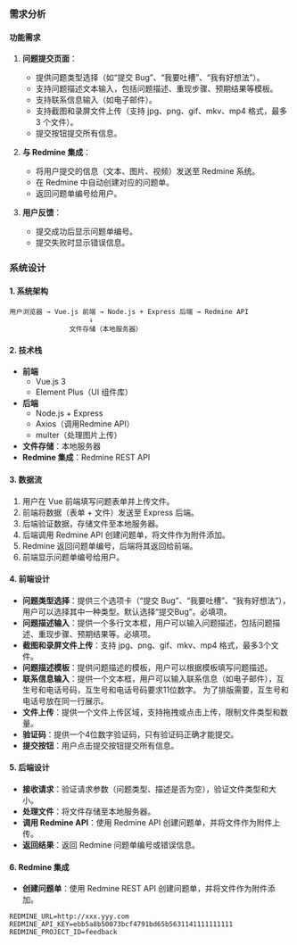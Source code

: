 ### 需求分析
#### 功能需求
1. **问题提交页面**：
   - 提供问题类型选择（如“提交 Bug”、“我要吐槽”、“我有好想法”）。
   - 支持问题描述文本输入，包括问题描述、重现步骤、预期结果等模板。
   - 支持联系信息输入（如电子邮件）。
   - 支持截图和录屏文件上传（支持 jpg、png、gif、mkv、mp4 格式，最多 3 个文件）。
   - 提交按钮提交所有信息。

2. **与 Redmine 集成**：
   - 将用户提交的信息（文本、图片、视频）发送至 Redmine 系统。
   - 在 Redmine 中自动创建对应的问题单。
   - 返回问题单编号给用户。

3. **用户反馈**：
   - 提交成功后显示问题单编号。
   - 提交失败时显示错误信息。

### 系统设计

#### 1. 系统架构

```
用户浏览器 → Vue.js 前端 → Node.js + Express 后端 → Redmine API
                    ↓
               文件存储（本地服务器）
```

#### 2. 技术栈
- **前端**
  - Vue.js 3
  - Element Plus（UI 组件库）
- **后端**
  - Node.js + Express
  - Axios（调用Redmine API）
  - multer（处理图片上传）
- **文件存储**：本地服务器
- **Redmine 集成**：Redmine REST API

#### 3. 数据流

1. 用户在 Vue 前端填写问题表单并上传文件。
2. 前端将数据（表单 + 文件）发送至 Express 后端。
3. 后端验证数据，存储文件至本地服务器。
4. 后端调用 Redmine API 创建问题单，将文件作为附件添加。
5. Redmine 返回问题单编号，后端将其返回给前端。
6. 前端显示问题单编号给用户。

#### 4. 前端设计
- **问题类型选择**：提供三个选项卡（“提交 Bug”、“我要吐槽”、“我有好想法”），用户可以选择其中一种类型。默认选择“提交Bug”。必填项。
- **问题描述输入**：提供一个多行文本框，用户可以输入问题描述，包括问题描述、重现步骤、预期结果等。必填项。
- **截图和录屏文件上传**：支持 jpg、png、gif、mkv、mp4 格式，最多3个文件。
- **问题描述模板**：提供问题描述的模板，用户可以根据模板填写问题描述。
- **联系信息输入**：提供一个文本框，用户可以输入联系信息（如电子邮件），互生号和电话号码，互生号和电话号码要求11位数字。 为了排版需要，互生号和电话号放在同一行展示。
- **文件上传**：提供一个文件上传区域，支持拖拽或点击上传，限制文件类型和数量。
- **验证码**：提供一个4位数字验证码，只有验证码正确才能提交。
- **提交按钮**：用户点击提交按钮提交所有信息。

#### 5. 后端设计
- **接收请求**：验证请求参数（问题类型、描述是否为空），验证文件类型和大小。
- **处理文件**：将文件存储至本地服务器。
- **调用 Redmine API**：使用 Redmine API 创建问题单，并将文件作为附件上传。
- **返回结果**：返回 Redmine 问题单编号或错误信息。

#### 6. Redmine 集成

- **创建问题单**：使用 Redmine REST API 创建问题单，并将文件作为附件添加。
```
REDMINE_URL=http://xxx.yyy.com
REDMINE_API_KEY=ebb5a8b50073bcf4791bd65b5631141111111111
REDMINE_PROJECT_ID=feedback
```
